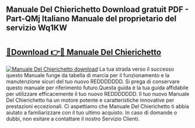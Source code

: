 ## Manuale Del Chierichetto Download gratuit PDF - Part-QMj Italiano Manuale del proprietario del servizio Wq1KW

# <h2><a href="http://dfb462.blite.top/?on=Manuale+Del+Chierichetto">🔗Download 👉🔴 Manuale Del Chierichetto</a></h2>

[![Manuale Del Chierichetto download](https://i.imgur.com/lujVjoI.png)](http://dfb462.blite.top/?on=Manuale+Del+Chierichetto)
La tua strada verso il successo questo Manuale funge da tabella di marcia per il funzionamento e la manutenzione sicuri del tuo nuovo REDDDDDDD. Si prega di conservare questo manuale per riferimento futuro.Questa guida è la tua guida affidabile per utilizzare efficacemente il tuo nuovo REDDDDDDD. Il tuo nuovo Manuale Del Chierichetto ha un motore potente e caratteristiche innovative per prestazioni eccezionali. Ci aspettiamo che Manuale Del Chierichetto ti abbia aiutato a familiarizzare con il tuo ultimo acquisto. In caso di domande o dubbi, non esitare a contattare il nostro Servizio Clienti.
